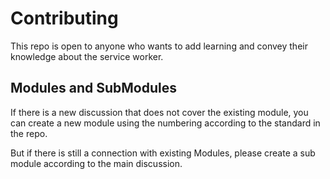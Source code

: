 # Contributing
This repo is open to anyone who wants to add learning and convey their knowledge about the service worker.

## Modules and SubModules
If there is a new discussion that does not cover the existing module, 
you can create a new module using the numbering according to the standard in the repo. 

But if there is still a connection with existing Modules, please create a sub module according to the main discussion.
